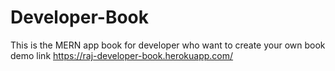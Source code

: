 # Developer-Book

This is the MERN app book for developer who want to create your own book
demo link https://raj-developer-book.herokuapp.com/
